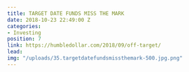 ```yaml
---
title: TARGET DATE FUNDS MISS THE MARK
date: 2018-10-23 22:49:00 Z
categories:
- Investing
position: 7
link: https://humbledollar.com/2018/09/off-target/
lead: 
img: "/uploads/35.targetdatefundsmissthemark-500.jpg.png"
---
```


